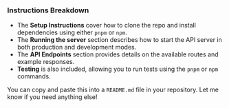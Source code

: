 ### Instructions Breakdown

- The **Setup Instructions** cover how to clone the repo and install dependencies using either `pnpm` or `npm`.
- The **Running the server** section describes how to start the API server in both production and development modes.
- The **API Endpoints** section provides details on the available routes and example responses.
- **Testing** is also included, allowing you to run tests using the `pnpm` or `npm` commands.

You can copy and paste this into a `README.md` file in your repository. Let me know if you need anything else!
